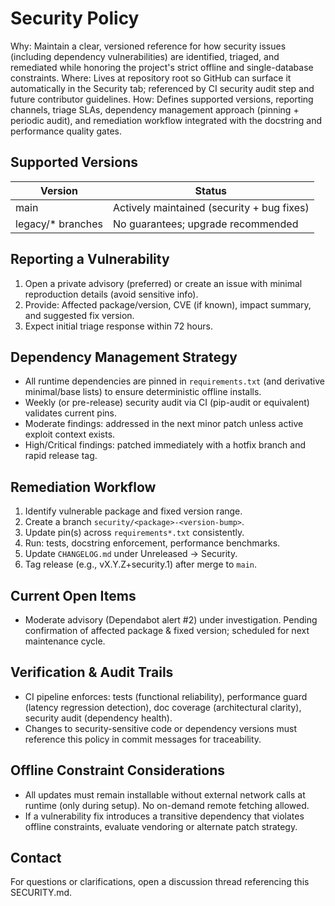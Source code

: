 # Security Policy

Why:
  Maintain a clear, versioned reference for how security issues (including dependency vulnerabilities) are identified, triaged, and remediated while honoring the project's strict offline and single-database constraints.
Where:
  Lives at repository root so GitHub can surface it automatically in the Security tab; referenced by CI security audit step and future contributor guidelines.
How:
  Defines supported versions, reporting channels, triage SLAs, dependency management approach (pinning + periodic audit), and remediation workflow integrated with the docstring and performance quality gates.

## Supported Versions

| Version | Status        |
|---------|---------------|
| main    | Actively maintained (security + bug fixes) |
| legacy/* branches | No guarantees; upgrade recommended |

## Reporting a Vulnerability

1. Open a private advisory (preferred) or create an issue with minimal reproduction details (avoid sensitive info).
2. Provide: Affected package/version, CVE (if known), impact summary, and suggested fix version.
3. Expect initial triage response within 72 hours.

## Dependency Management Strategy

- All runtime dependencies are pinned in `requirements.txt` (and derivative minimal/base lists) to ensure deterministic offline installs.
- Weekly (or pre-release) security audit via CI (pip-audit or equivalent) validates current pins.
- Moderate findings: addressed in the next minor patch unless active exploit context exists.
- High/Critical findings: patched immediately with a hotfix branch and rapid release tag.

## Remediation Workflow

1. Identify vulnerable package and fixed version range.
2. Create a branch `security/<package>-<version-bump>`.
3. Update pin(s) across `requirements*.txt` consistently.
4. Run: tests, docstring enforcement, performance benchmarks.
5. Update `CHANGELOG.md` under Unreleased -> Security.
6. Tag release (e.g., vX.Y.Z+security.1) after merge to `main`.

## Current Open Items

- Moderate advisory (Dependabot alert #2) under investigation. Pending confirmation of affected package & fixed version; scheduled for next maintenance cycle.

## Verification & Audit Trails

- CI pipeline enforces: tests (functional reliability), performance guard (latency regression detection), doc coverage (architectural clarity), security audit (dependency health).
- Changes to security-sensitive code or dependency versions must reference this policy in commit messages for traceability.

## Offline Constraint Considerations

- All updates must remain installable without external network calls at runtime (only during setup). No on-demand remote fetching allowed.
- If a vulnerability fix introduces a transitive dependency that violates offline constraints, evaluate vendoring or alternate patch strategy.

## Contact

For questions or clarifications, open a discussion thread referencing this SECURITY.md.
